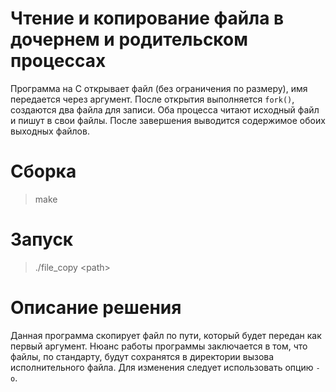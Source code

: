 # Чтение и копирование файла в дочернем и родительском процессах
Программа на C открывает файл (без ограничения по размеру), имя передается через аргумент. После открытия выполняется `fork()`, создаются два файла для записи. Оба процесса читают исходный файл и пишут в свои файлы. После завершения выводится содержимое обоих выходных файлов.

# Сборка
> make

# Запуск
> ./file_copy \<path\>

# Описание решения
Данная программа скопирует файл по пути, который будет передан как первый аргумент. Нюанс работы программы заключается в том, что файлы, по стандарту, будут сохранятся в директории вызова исполнительного файла. Для изменения следует использовать опцию `-o`.
